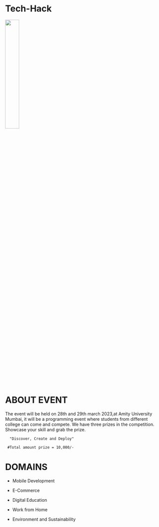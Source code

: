 # Tech-Hack
<image src="https://user-images.githubusercontent.com/125008362/218250743-7913118f-97bd-4b81-99b2-b60ae789145d.png" width=30% height=30%> 

# ABOUT EVENT

The event will be held on 28th and 29th march 2023,at Amity University Mumbai, it will be a programming event where students from different college can come and compete.
We have three prizes in the competition. Showcase your skill and grab the prize.

      "Discover, Create and Deploy" 

     #Total amount prize = 10,000/-
     
# DOMAINS
  
- Mobile Development
      
- E-Commerce
      
- Digital Education
      
- Work from Home
      
- Environment and Sustainability

